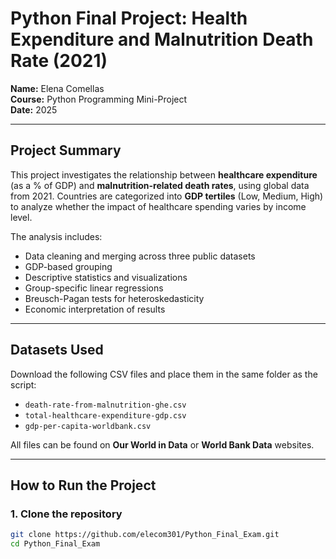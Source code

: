 # Python Final Project: Health Expenditure and Malnutrition Death Rate (2021)

**Name:** Elena Comellas  
**Course:** Python Programming Mini-Project  
**Date:** 2025  

---

##  Project Summary

This project investigates the relationship between **healthcare expenditure** (as a % of GDP) and **malnutrition-related death rates**, using global data from 2021. Countries are categorized into **GDP tertiles** (Low, Medium, High) to analyze whether the impact of healthcare spending varies by income level.

The analysis includes:
- Data cleaning and merging across three public datasets
- GDP-based grouping
- Descriptive statistics and visualizations
- Group-specific linear regressions
- Breusch-Pagan tests for heteroskedasticity
- Economic interpretation of results

---

## Datasets Used

Download the following CSV files and place them in the same folder as the script:

- `death-rate-from-malnutrition-ghe.csv`  
- `total-healthcare-expenditure-gdp.csv`  
- `gdp-per-capita-worldbank.csv`  

All files can be found on **Our World in Data** or **World Bank Data** websites.

---

## How to Run the Project

### 1. Clone the repository

```bash
git clone https://github.com/elecom301/Python_Final_Exam.git
cd Python_Final_Exam
